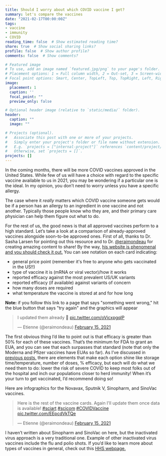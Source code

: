 ```yaml
---
title: Should I worry about which COVID vaccine I get?
summary: let's compare the vaccines
date: "2021-02-17T00:00:00Z"
tags:
- vaccine
- immunity
- COVID
reading_time: false  # Show estimated reading time?
share: true  # Show social sharing links?
profile: false  # Show author profile?
comments: false  # Show comments?

# Featured image
# To use, add an image named `featured.jpg/png` to your page's folder.
# Placement options: 1 = Full column width, 2 = Out-set, 3 = Screen-width
# Focal point options: Smart, Center, TopLeft, Top, TopRight, Left, Right, BottomLeft, Bottom, BottomRight
image:
  placement: 1
  caption: ''
  focal_point: ""
  preview_only: false

# Optional header image (relative to `static/media/` folder).
header:
  caption: ""
  image: ""

# Projects (optional).
#   Associate this post with one or more of your projects.
#   Simply enter your project's folder or file name without extension.
#   E.g. `projects = ["internal-project"]` references `content/project/deep-learning/index.md`.
#   Otherwise, set `projects = []`.
projects: []
---
```

In the coming months, there will be more COVID vaccines approved in the United States. While few of us will have a choice with regard to the specific vaccine available to us in 2021, you may be wondering if a particular one is the ideal. In my opinion, you don’t need to worry unless you have a specific allergy.

The case where it *really* matters which COVID vaccine someone gets would be if a person has an allergy to an ingredient in one vaccine and not another. Typically those people know who they are, and their primary care physician can help them figure out what to do.

For the rest of us, the good news is that all approved vaccines perform to a high standard. Let’s take a look at a comparison of already-approved vaccines alongside soon-to-be approved ones. First of all, thanks to Dr. Sasha Larsen for pointing out this resource and to Dr. [@eraimondeau](https://twitter.com/eraimondeau) for creating amazing content to share! By the way, [his website is phenomenal and you should check it out.](http://lapipette.com/category/infographics.html) You can see notation on each card indicating:

- general price point (remember it's free to anyone who gets vaccinated in the US!!)
- type of vaccine it is (mRNA or viral vector)/how it works
- reported efficacy against the most prevalent US/UK variants
- reported efficacy (if available) against variants of concern
- how many doses are required
- what temperature the vaccine is stored at and for how long

**Note:** if you follow this link to a page that says "something went wrong," hit the blue button that says "try again" and the graphics will appear

<blockquote class="twitter-tweet"><p lang="en" dir="ltr">I updated them already 🙂 <a href="https://t.co/oVicxpgqlP">pic.twitter.com/oVicxpgqlP</a></p>&mdash; Etienne (@eraimondeau) <a href="https://twitter.com/eraimondeau/status/1361311187007324166?ref_src=twsrc%5Etfw">February 15, 2021</a></blockquote> <script async src="https://platform.twitter.com/widgets.js" charset="utf-8"></script>

The first obvious thing I’d like to point out is that efficacy is greater than 50% for each of these vaccines. That’s the minimum for FDA to grant an EUA, and you can see that each surpasses that standard (note that only the Moderna and Pfizer vaccines have EUAs so far). As I’ve discussed in [previous posts,](https://dradrian.netlify.app/post/jj_vaccine/) there are elements that make each option shine like storage time/temperature, number of doses, % efficacy, but each will do what we need them to do: lower the risk of severe COVID to keep most folks out of the hospital and inch our populations closer to herd immunity! When it’s your turn to get vaccinated, I’d recommend doing so!

Here are infographics for the Novavax, Sputnik V, Sinopharm, and SinoVac vaccines.

<blockquote class="twitter-tweet"><p lang="en" dir="ltr">Here is the rest of the vaccine cards. Again I&#39;ll update them once data is available! <a href="https://twitter.com/hashtag/sciart?src=hash&amp;ref_src=twsrc%5Etfw">#sciart</a> <a href="https://twitter.com/hashtag/scicom?src=hash&amp;ref_src=twsrc%5Etfw">#scicom</a> <a href="https://twitter.com/hashtag/COVIDVaccine?src=hash&amp;ref_src=twsrc%5Etfw">#COVIDVaccine</a> <a href="https://t.co/EEpcdVkTQe">pic.twitter.com/EEpcdVkTQe</a></p>&mdash; Etienne (@eraimondeau) <a href="https://twitter.com/eraimondeau/status/1361311772603473922?ref_src=twsrc%5Etfw">February 15, 2021</a></blockquote> <script async src="https://platform.twitter.com/widgets.js" charset="utf-8"></script>

I haven’t written about Sinopharm and SinoVac on here, but the inactivated virus approach is a very traditional one. Example of other inactivated virus vaccines include the flu and polio shots. If you’d like to learn more about types of vaccines in general, check out this [HHS webpage.](https://www.vaccines.gov/basics/types)